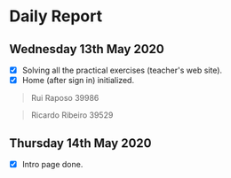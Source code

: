 # Daily Report

## Wednesday 13th May 2020

- [x] Solving all the practical exercises (teacher's web site).
- [x] Home (after sign in) initialized.
  
> Rui Raposo 39986

> Ricardo Ribeiro 39529
  
## Thursday 14th May 2020

- [x] Intro page done.
